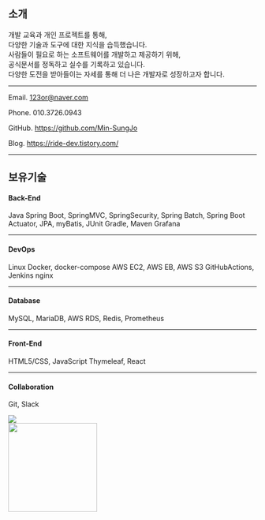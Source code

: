 <h2>소개</h2>

개발 교육과 개인 프로젝트를 통해,   
다양한 기술과 도구에 대한 지식을 습득했습니다.   
사람들이 필요로 하는 소프트웨어를 개발하고 제공하기 위해,   
공식문서를 정독하고 실수를 기록하고 있습니다.   
다양한 도전을 받아들이는 자세를 통해 더 나은 개발자로 성장하고자 합니다.   

---

Email. 123or@naver.com

Phone. 010.3726.0943

GitHub. https://github.com/Min-SungJo

Blog. https://ride-dev.tistory.com/

---
## 보유기술

<h4>Back-End</h4>

Java
Spring Boot, SpringMVC, SpringSecurity, Spring Batch, Spring Boot Actuator,
JPA, myBatis, JUnit
Gradle, Maven
Grafana

---
<h4>DevOps</h4>

Linux
Docker, docker-compose
AWS EC2, AWS EB, AWS S3
GitHubActions, Jenkins
nginx

---

<h4>Database</h4>

MySQL, MariaDB, AWS RDS, Redis, Prometheus

---

<h4>Front-End</h4>

HTML5/CSS, JavaScript
Thymeleaf, React

---

<h4>Collaboration</h4>

Git, Slack
<br>
<div>
	<img src="https://github-readme-stats.vercel.app/api/top-langs/?username=Min-SungJo"/>
</div>
<div>
	 <img height="180em" src="https://github-readme-stats-eight-theta.vercel.app/api?username=Min-SungJo&show_icons=true&include_all_commits=true&count_private=true"/>
</div>
